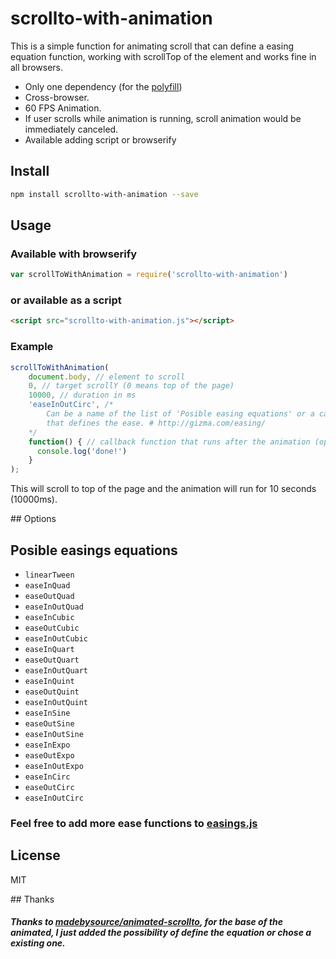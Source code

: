 # scrollto-with-animation
This is a simple function for animating scroll that can define a easing equation function,
working with scrollTop of the element and works fine in all browsers.

- Only one dependency (for the [polyfill](https://www.npmjs.com/package/animation-frame))
- Cross-browser.
- 60 FPS Animation.
- If user scrolls while animation is running, scroll animation would be immediately canceled.
- Available adding script or browserify

## Install

```bash
npm install scrollto-with-animation --save
```

## Usage

### Available with browserify

```javascript
var scrollToWithAnimation = require('scrollto-with-animation')
```

### or available as a script

```html
<script src="scrollto-with-animation.js"></script>
```

### Example

```javascript
scrollToWithAnimation(
    document.body, // element to scroll
    0, // target scrollY (0 means top of the page)
    10000, // duration in ms
    'easeInOutCirc', /*
        Can be a name of the list of 'Posible easing equations' or a callback
        that defines the ease. # http://gizma.com/easing/
    */
    function() { // callback function that runs after the animation (optional)
      console.log('done!')
    }
);
```

This will scroll to top of the page and the animation will run for 10 seconds (10000ms).


## Options

## Posible easings equations

- `linearTween`
- `easeInQuad`
- `easeOutQuad`
- `easeInOutQuad`
- `easeInCubic`
- `easeOutCubic`
- `easeInOutCubic`
- `easeInQuart`
- `easeOutQuart`
- `easeInOutQuart`
- `easeInQuint`
- `easeOutQuint`
- `easeInOutQuint`
- `easeInSine`
- `easeOutSine`
- `easeInOutSine`
- `easeInExpo`
- `easeOutExpo`
- `easeInOutExpo`
- `easeInCirc`
- `easeOutCirc`
- `easeInOutCirc`

### Feel free to add more ease functions to [easings.js](https://github.com/davesnx/scrollto-with-animation/blob/master/src/easings.js)

## License

MIT

## Thanks

##### Thanks to [madebysource/animated-scrollto](https://github.com/madebysource/animated-scrollto), for the base of the animated, I just added the possibility of define the equation or chose a existing one.
